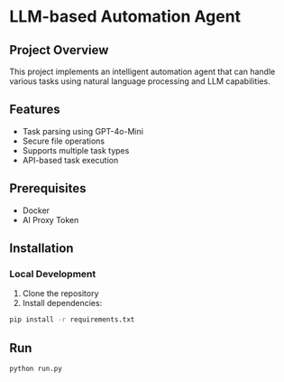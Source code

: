 # LLM-based Automation Agent

## Project Overview
This project implements an intelligent automation agent that can handle various tasks using natural language processing and LLM capabilities.

## Features
- Task parsing using GPT-4o-Mini
- Secure file operations
- Supports multiple task types
- API-based task execution

## Prerequisites
- Docker
- AI Proxy Token

## Installation

### Local Development
1. Clone the repository
2. Install dependencies:
```bash
pip install -r requirements.txt
```

## Run

```sh
python run.py
```
